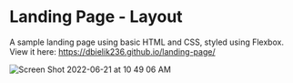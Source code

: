 # Landing Page - Layout
A sample landing page using basic HTML and CSS, styled using Flexbox. View it here: https://dbielik236.github.io/landing-page/

![Screen Shot 2022-06-21 at 10 49 06 AM](https://user-images.githubusercontent.com/95592670/174829497-c614b3d9-93ce-41e4-9c29-ea93236d47f3.png)
